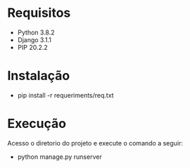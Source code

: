 # Requisitos
 - Python 3.8.2
 - Django 3.1.1
 - PIP 20.2.2
 
 # Instalação
 - pip install -r requeriments/req.txt
 
 # Execução
  Acesso o diretorio do projeto e execute o comando a seguir:
 - python manage.py runserver
